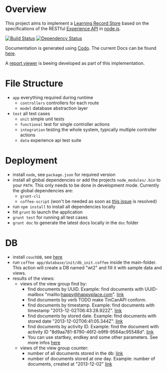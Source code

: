 # Overview
This project aims to implement a [Learning Record Store](https://en.wikipedia.org/wiki/Learning_Record_Store) based on the specifications of the RESTful [Experience API](http://www.adlnet.gov/tla/experience-api) in [node.js](http://nodejs.org/).

[![Build Status](https://travis-ci.org/webtech-uos/nodejs-lrs.png)](https://travis-ci.org/webtech-uos/nodejs-lrs)
[![Dependency Status](https://gemnasium.com/webtech-uos/nodejs-lrs.png)](https://gemnasium.com/webtech-uos/nodejs-lrs)

Documentation is generated using [Codo](https://github.com/coffeedoc/codo).
The current Docs can be found [here](http://coffeedoc.info/github/webtech-uos/nodejs-lrs).

A [report viewer](https://github.com/jvogtherr/ExperienceReportViewer) is beeing developed as part of this implementation.

# File Structure
 * `app` everything required during runtime
   * `controllers` controllers for each route
   * `model` database abstraction layer
 * `test` all test cases
   * `unit` simple unit tests
   * `functional` test for single controller actions
   * `integration` testing the whole system, typically multiple controller actions
   * `data` experience api test suite

# Deployment
* install `node`, see `package.json` for required version
* install all global dependencies or add the projects `node_modules/.bin` to your `PATH`. This only needs to be done in development mode. Currently the global dependencies are:
  * `grunt-cli`
  * `coffee-script` (won't be needed as soon as [this issue](https://github.com/remy/nodemon/issues/210) is resolved)
* run `npm install` to install all dependencies locally
* hit `grunt` to launch the application
* `grunt test` for running all test cases
* `grunt doc` to generate the latest docs locally in the `doc` folder

# DB
* install `couchDB`, see [here](http://couchdb.apache.org/)
* run `coffee app/database/init/db_init.coffee` inside the main-folder. This action will create a DB named "wt2" and fill it with sample data and views.
* results of the views:
  * views of the view group find by:
    * find documents by UUID. Example: find documents with UUID-mailbox "mailto:happy@happyplace.com". [link](http://localhost:5984/wt2/_design/find_by/_view/uuid?key="mailto:happy@happyplace.com")
    * find documents by verb TODO make TinCanAPI conform.
    * find documents by timestamp. Example: find documents with timestamp "2013-12-02T06:43:28.922Z". [link](http://localhost:5984/wt2/_design/find_by/_view/timestamp?key=%222013-12-02T06:43:28.922Z%22)
    * find documents by stored date. Example: find documents with stored date "2013-12-02T06:41:05.344Z". [link](http://localhost:5984/wt2/_design/find_by/_view/stored?key=%222013-12-02T06:41:05.344Z%22)
    * find documents by activity ID. Example: find the document with activity ID "8d9aa781-8790-46f2-b9f8-9564ac95548d". [link](http://localhost:5984/wt2/_design/find_by/_view/activity_id?key=%2228086d9c-2292-402a-9d17-0b3a5d0e6832%22)
    * You can use startkey, endkey and some other parameters. See more infos [here](http://guide.couchdb.org/index.html)
  * views of the view group counter:
    * number of all documents stored in the db: [link](http://localhost:5984/wt2/_design/counter/_view/all_docs)
    * number of documents stored at one day. Example: number of documents, created at "2013-12-02" [link](http://localhost:5984/wt2/_design/counter/_view/docs_per_day?key=%222013-12-02%22)
